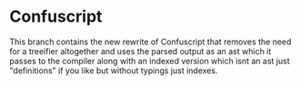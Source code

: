 # Confuscript

This branch contains the new rewrite of Confuscript that removes the need for a treeifier altogether and uses the parsed output as an ast which it passes to the compiler along with an indexed version which isnt an ast just "definitions" if you like but without typings just indexes.

